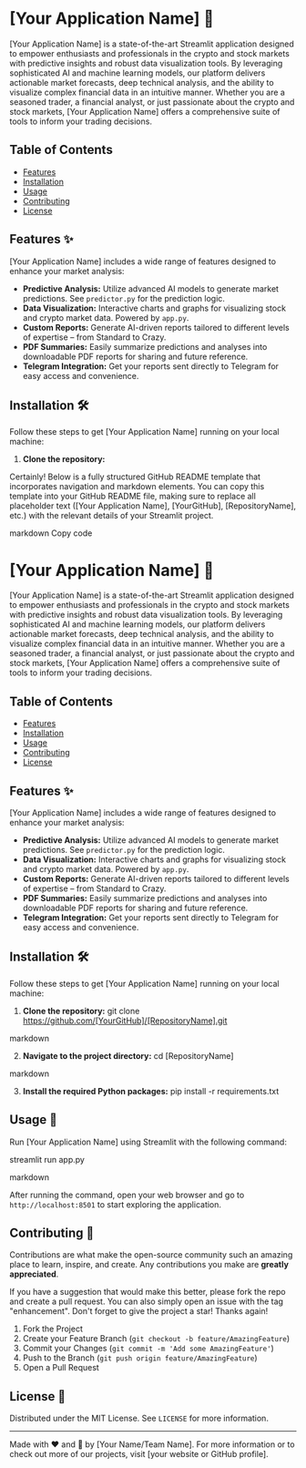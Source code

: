 # [Your Application Name] 🚀

[Your Application Name] is a state-of-the-art Streamlit application designed to empower enthusiasts and professionals in the crypto and stock markets with predictive insights and robust data visualization tools. By leveraging sophisticated AI and machine learning models, our platform delivers actionable market forecasts, deep technical analysis, and the ability to visualize complex financial data in an intuitive manner. Whether you are a seasoned trader, a financial analyst, or just passionate about the crypto and stock markets, [Your Application Name] offers a comprehensive suite of tools to inform your trading decisions.

## Table of Contents

- [Features](#features-)
- [Installation](#installation-)
- [Usage](#usage-)
- [Contributing](#contributing-)
- [License](#license-)

## Features ✨

[Your Application Name] includes a wide range of features designed to enhance your market analysis:

- **Predictive Analysis:** Utilize advanced AI models to generate market predictions. See `predictor.py` for the prediction logic.
- **Data Visualization:** Interactive charts and graphs for visualizing stock and crypto market data. Powered by `app.py`.
- **Custom Reports:** Generate AI-driven reports tailored to different levels of expertise – from Standard to Crazy.
- **PDF Summaries:** Easily summarize predictions and analyses into downloadable PDF reports for sharing and future reference.
- **Telegram Integration:** Get your reports sent directly to Telegram for easy access and convenience.

## Installation 🛠

Follow these steps to get [Your Application Name] running on your local machine:

1. **Clone the repository:**

Certainly! Below is a fully structured GitHub README template that incorporates navigation and markdown elements. You can copy this template into your GitHub README file, making sure to replace all placeholder text ([Your Application Name], [YourGitHub], [RepositoryName], etc.) with the relevant details of your Streamlit project.

markdown
Copy code
# [Your Application Name] 🚀

[Your Application Name] is a state-of-the-art Streamlit application designed to empower enthusiasts and professionals in the crypto and stock markets with predictive insights and robust data visualization tools. By leveraging sophisticated AI and machine learning models, our platform delivers actionable market forecasts, deep technical analysis, and the ability to visualize complex financial data in an intuitive manner. Whether you are a seasoned trader, a financial analyst, or just passionate about the crypto and stock markets, [Your Application Name] offers a comprehensive suite of tools to inform your trading decisions.

## Table of Contents

- [Features](#features-)
- [Installation](#installation-)
- [Usage](#usage-)
- [Contributing](#contributing-)
- [License](#license-)

## Features ✨

[Your Application Name] includes a wide range of features designed to enhance your market analysis:

- **Predictive Analysis:** Utilize advanced AI models to generate market predictions. See `predictor.py` for the prediction logic.
- **Data Visualization:** Interactive charts and graphs for visualizing stock and crypto market data. Powered by `app.py`.
- **Custom Reports:** Generate AI-driven reports tailored to different levels of expertise – from Standard to Crazy.
- **PDF Summaries:** Easily summarize predictions and analyses into downloadable PDF reports for sharing and future reference.
- **Telegram Integration:** Get your reports sent directly to Telegram for easy access and convenience.

## Installation 🛠

Follow these steps to get [Your Application Name] running on your local machine:

1. **Clone the repository:**
git clone https://github.com/[YourGitHub]/[RepositoryName].git

markdown


2. **Navigate to the project directory:**
cd [RepositoryName]

markdown


3. **Install the required Python packages:**
pip install -r requirements.txt



## Usage 🚀

Run [Your Application Name] using Streamlit with the following command:

streamlit run app.py

markdown


After running the command, open your web browser and go to `http://localhost:8501` to start exploring the application.

## Contributing 🤝

Contributions are what make the open-source community such an amazing place to learn, inspire, and create. Any contributions you make are **greatly appreciated**.

If you have a suggestion that would make this better, please fork the repo and create a pull request. You can also simply open an issue with the tag "enhancement".
Don't forget to give the project a star! Thanks again!

1. Fork the Project
2. Create your Feature Branch (`git checkout -b feature/AmazingFeature`)
3. Commit your Changes (`git commit -m 'Add some AmazingFeature'`)
4. Push to the Branch (`git push origin feature/AmazingFeature`)
5. Open a Pull Request

## License 📝

Distributed under the MIT License. See `LICENSE` for more information.

---

Made with ❤️ and 🧠 by [Your Name/Team Name]. For more information or to check out more of our projects, visit [your website or GitHub profile].
